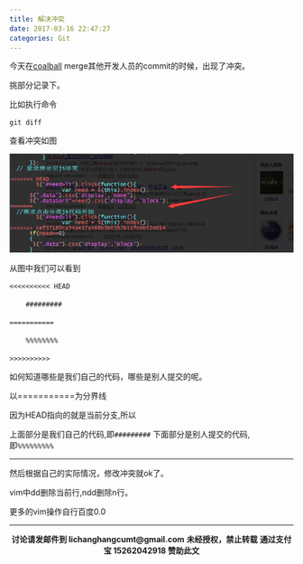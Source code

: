 ```yaml
---
title: 解决冲突
date: 2017-03-16 22:47:27
categories: Git
---
```


今天在[coalball](https://github.com/iamsail/coalball) merge其他开发人员的commit的时候，出现了冲突。

挑部分记录下。

比如执行命令

    git diff

查看冲突如图

![resolve-conflict.jpg](/img/git/resolve-conflict.jpg)


从图中我们可以看到

    <<<<<<<<<< HEAD

        #########

    ===========

        %%%%%%%%

    >>>>>>>>>>

如何知道哪些是我们自己的代码，哪些是别人提交的呢。

以===========为分界线

因为HEAD指向的就是当前分支,所以

上面部分是我们自己的代码,即<code>#########</code>
下面部分是别人提交的代码,即<code>%%%%%%%%%</code>

***************************

然后根据自己的实际情况，修改冲突就ok了。

vim中dd删除当前行,ndd删除n行。

更多的vim操作自行百度0.0

**************

<div width="100%" align="center"><div name="dashmain" id="dash-main-id-87905c" class="dash-main-2 87905c-3"></div></div>
<script type="text/javascript" charset="utf-8" src="http://www.dashangcloud.com/static/ds.js"></script>
<p style="margin-top: 0.4em; text-align: center">
      <b style="font-size: 1em;">讨论请发邮件到 lichanghangcumt@gmail.com</b>
      <b style="font-size: 1em;">未经授权，禁止转载</b>
      <b style="font-size: 1em;">通过支付宝 15262042918 赞助此文</b>
 </p>





